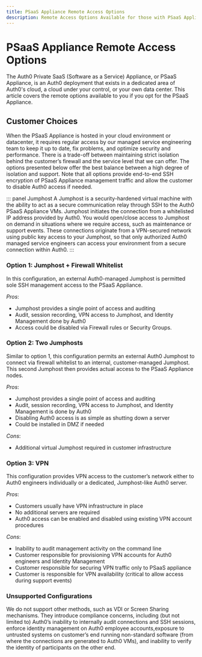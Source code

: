 ```yaml
---
title: PSaaS Appliance Remote Access Options
description: Remote Access Options Available for those with PSaaS Appliance
---
```

# PSaaS Appliance Remote Access Options

The Auth0 Private SaaS (Software as a Service) Appliance, or PSaaS Appliance, is an Auth0 deployment that exists in a dedicated area of Auth0's cloud, a cloud under your control, or your own data center. This article covers the remote options available to you if you opt for the PSaaS Appliance.

## Customer Choices

When the PSaaS Appliance is hosted in your cloud environment or datacenter, it requires regular access by our managed service engineering team to keep it up to date, fix problems, and optimize security and performance. There is a trade-off between maintaining strict isolation behind the customer’s firewall and the service level that we can offer. The options presented below offer the best balance between a high degree of isolation and support. Note that all options provide end-to-end SSH encryption of PSaaS Appliance management traffic and allow the customer to disable Auth0 access if needed.

::: panel Jumphost
A Jumphost is a security-hardened virtual machine with the ability to act as a secure communication relay through SSH to the Auth0 PSaaS Appliance VMs. Jumphost initiates the connection from a whitelisted IP address provided by Auth0. You would open/close access to Jumphost on demand in situations where we require access, such as maintenance or support events. These connections originate from a VPN-secured network using public key access to your Jumphost, so that only authorized Auth0 managed service engineers can access your environment from a secure connection within Auth0.
:::

### Option 1: Jumphost + Firewall Whitelist

In this configuration, an external Auth0-managed Jumphost is permitted sole SSH management access to the PSaaS Appliance.

*Pros*: 

* Jumphost provides a single point of access and auditing
* Audit, session recording, VPN access to Jumphost, and Identity Management done by Auth0
* Access could be disabled via Firewall rules or Security Groups.

### Option 2: Two Jumphosts

Similar to option 1, this configuration permits an external Auth0 Jumphost to connect via firewall whitelist to an internal, customer-managed Jumphost. This second Jumphost then provides actual access to the PSaaS Appliance nodes.

*Pros*: 

* Jumphost provides a single point of access and auditing
* Audit, session recording, VPN access to Jumphost, and Identity Management is done by Auth0
* Disabling Auth0 access is as simple as shutting down a server
* Could be installed in DMZ if needed

*Cons*: 

* Additional virtual Jumphost required in customer infrastructure

### Option 3: VPN

This configuration provides VPN access to the customer’s network either to Auth0 engineers individually or a dedicated, Jumphost-like Auth0 server.

*Pros*:

* Customers usually have VPN infrastructure in place
* No additional servers are required
* Auth0 access can be enabled and disabled using existing VPN account procedures

*Cons*: 

* Inability to audit management activity on the command line
* Customer responsible for provisioning VPN accounts for Auth0 engineers and Identity Management
* Customer responsible for securing VPN traffic only to PSaaS appliance
* Customer is responsible for VPN availability (critical to allow access during support events)

### Unsupported Configurations

We do not support other methods, such as VDI or Screen Sharing mechanisms. They introduce compliance concerns, including (but not limited to) Auth0’s inability to internally audit connections and SSH sessions, enforce identity management on Auth0 employee accounts,exposure to untrusted systems on customer’s end running non-standard software (from where the connections are generated to Auth0 VMs), and inability to verify the identity of participants on the other end.